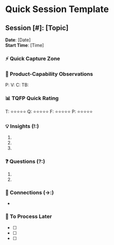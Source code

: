 # Quick Session Template

## Session [#]: [Topic]
**Date**: [Date]  
**Start Time**: [Time]

### ⚡ Quick Capture Zone
<!-- Use this during class for rapid notes -->




### 🎯 Product-Capability Observations
P: 
V: 
C: 
TB: 

### 📊 TQFP Quick Rating
T: ⭐⭐⭐⭐⭐ 
Q: ⭐⭐⭐⭐⭐ 
F: ⭐⭐⭐⭐⭐ 
P: ⭐⭐⭐⭐⭐ 

### 💡 Insights (!:)
1. 
2. 
3. 

### ❓ Questions (?:)
1. 
2. 

### 🔗 Connections (→:)
- 

### 📝 To Process Later
- [ ] 
- [ ] 
- [ ]